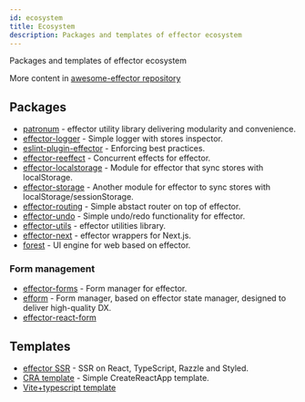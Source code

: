 ```yaml
---
id: ecosystem
title: Ecosystem
description: Packages and templates of effector ecosystem
---
```


Packages and templates of effector ecosystem

More content in [awesome-effector repository](https://github.com/effector/awesome)

## Packages

- [patronum](https://github.com/effector/patronum) - effector utility library delivering modularity and convenience.
- [effector-logger](https://github.com/effector/logger) - Simple logger with stores inspector.
- [eslint-plugin-effector](https://github.com/effector/eslint-plugin-effector) - Enforcing best practices.
- [effector-reeffect](https://github.com/yumauri/effector-reeffect) - Concurrent effects for effector.
- [effector-localstorage](https://github.com/lessmess-dev/effector-localstorage) - Module for effector that sync stores with localStorage.
- [effector-storage](https://github.com/yumauri/effector-storage) - Another module for effector to sync stores with localStorage/sessionStorage.
- [effector-routing](https://github.com/Kelin2025/effector-routing) - Simple abstact router on top of effector.
- [effector-undo](https://github.com/tanyaisinmybed/effector-undo) - Simple undo/redo functionality for effector.
- [effector-utils](https://github.com/Kelin2025/effector-utils) - effector utilities library.
- [effector-next](https://github.com/weyheyhey/effector-next) - effector wrappers for Next.js.
- [forest](https://github.com/effector/effector/tree/master/packages/forest) - UI engine for web based on effector.

### Form management
- [effector-forms](https://github.com/aanation/effector-forms) - Form manager for effector.
- [efform](https://github.com/tehSLy/efform) - Form manager, based on effector state manager, designed to deliver high-quality DX.
- [effector-react-form](https://github.com/GTOsss/effector-react-form)

## Templates

- [effector SSR](https://github.com/effector/razzle-template) - SSR on React, TypeScript, Razzle and Styled.
- [CRA template](https://github.com/effector/cra-template) - Simple CreateReactApp template.
- [Vite+typescript template](https://github.com/mmnkuh/effector-vite-template)
